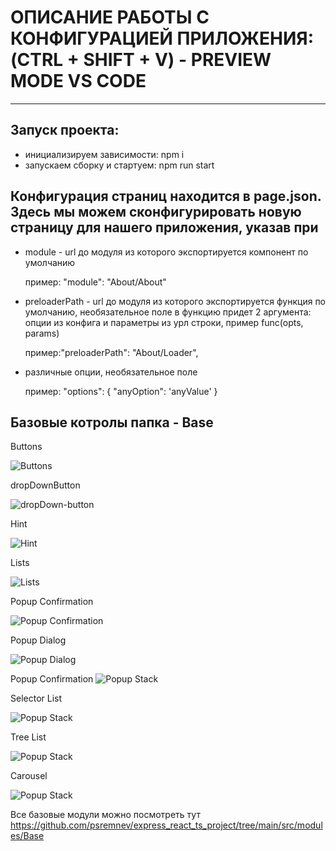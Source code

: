 # ОПИСАНИЕ РАБОТЫ С КОНФИГУРАЦИЕЙ ПРИЛОЖЕНИЯ: (CTRL + SHIFT + V) - PREVIEW MODE VS CODE

---

 ## Запуск проекта:
   - инициализируем зависимости: npm i
   - запускаем сборку и стартуем: npm run start
 ## Конфигурация страниц находится в page.json. Здесь мы можем сконфигурировать новую страницу для нашего приложения, указав при

   - module - url до модуля из которого экспортируется компонент по умолчанию

     пример: "module": "About/About"

   - preloaderPath - url до модуля из которого экспортируется функция по умолчанию, необязательное поле
   в функцию придет 2 аргумента: опции из конфига и параметры из урл строки, пример func(opts, params)

     пример:"preloaderPath": "About/Loader",

   - различные опции, необязательное поле

     пример:
     "options": {
        "anyOption": 'anyValue'
     }
## Базовые котролы папкa - Base

Buttons

![Buttons](https://github.com/psremnev/express_react_ts_project/blob/main/demo-image/button.png)

dropDownButton

![dropDown-button](https://github.com/psremnev/express_react_ts_project/blob/main/demo-image/dropDown-button.png)

Hint

![Hint](https://github.com/psremnev/express_react_ts_project/blob/main/demo-image/hint.png)

Lists

![Lists](https://github.com/psremnev/express_react_ts_project/blob/main/demo-image/lists.png)

Popup Confirmation

![Popup Confirmation](https://github.com/psremnev/express_react_ts_project/blob/main/demo-image/popup-confirmation.png)

Popup Dialog

![Popup Dialog](https://github.com/psremnev/express_react_ts_project/blob/main/demo-image/popup-dialog.png)

Popup Confirmation
![Popup Stack](https://github.com/psremnev/express_react_ts_project/blob/main/demo-image/popup-stack.png)

Selector List

![Popup Stack](https://github.com/psremnev/express_react_ts_project/blob/main/demo-image/selector-list.png)

Tree List

![Popup Stack](https://github.com/psremnev/express_react_ts_project/blob/main/demo-image/tree-list.png)

Carousel

![Popup Stack](https://github.com/psremnev/express_react_ts_project/blob/main/demo-image/carousel.png)

Все базовые модули можно посмотреть тут https://github.com/psremnev/express_react_ts_project/tree/main/src/modules/Base